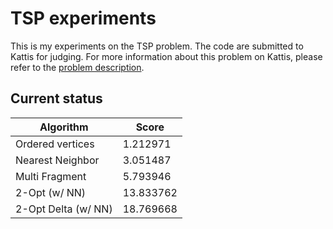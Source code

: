 # TSP experiments

This is my experiments on the TSP problem. The code are submitted to Kattis for judging. For more information
about this problem on Kattis, please refer to the [problem description](https://open.kattis.com/problems/tsp).

## Current status

| Algorithm           | Score      |
| ------------------  | ---------- |
| Ordered vertices    | 1.212971   |
| Nearest Neighbor    | 3.051487   |
| Multi Fragment      | 5.793946   |
| 2-Opt (w/ NN)       | 13.833762  |
| 2-Opt Delta (w/ NN) | 18.769668  |
